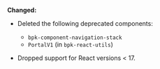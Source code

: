 **Changed:**
- Deleted the following deprecated components:
  - `bpk-component-navigation-stack`
  - `PortalV1` (in `bpk-react-utils`)

- Dropped support for React versions < 17.
